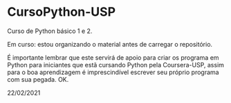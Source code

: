 # CursoPython-USP
 
 Curso de Python básico 1 e 2.
 
 Em curso: estou organizando o material antes de carregar o repositório.

É importante lembrar que este servirá de apoio para criar os programa em Python
para iniciantes que estã cursando Python pela Coursera-USP, assim para o
boa aprendizagem é imprescindível escrever seu próprio programa com
sua pegada. OK.

22/02/2021

